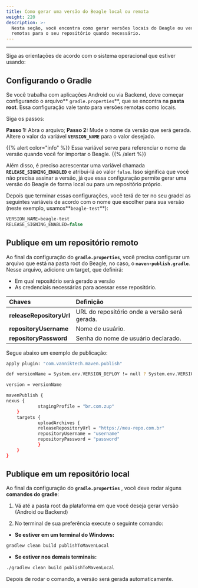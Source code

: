```yaml
---
title: Como gerar uma versão do Beagle local ou remota
weight: 220
description: >-
  Nesta seção, você encontra como gerar versões locais do Beagle ou versões
  remotas para o seu repositório quando necessário. 
---
```


---

Siga as orientações de acordo com o sistema operacional que estiver usando:

## Configurando o Gradle

Se você trabalha com aplicações Android ou via Backend, deve começar configurando o arquivo** `gradle.properties`**, que se encontra na **pasta root**. Essa configuração vale tanto para versões remotas como locais.

Siga os passos:

 **Passo 1:** Abra o arquivo;
 **Passo 2:** Mude o nome da versão que será gerada. Altere o valor da variável **`VERSION_NAME`** para o valor desejado. 

{{% alert color="info" %}}
Essa variável serve para referenciar o nome da versão quando você for importar o Beagle. 
{{% /alert %}}

Além disso, é preciso acrescentar uma variável chamada **`RELEASE_SIGNING_ENABLED`** e  atribui-lá ao valor  `false`. Isso  significa que você não precisa assinar a versão, já que essa configuração permite gerar uma versão do Beagle de forma local ou para um repositório próprio.

 Depois que terminar essas configurações, você terá de ter no seu gradel as seguintes variáveis de acordo com o nome que escolher para sua versão \(neste exemplo, usamos**`beagle-test`**\):


```kotlin
VERSION_NAME=beagle-test 
RELEASE_SIGNING_ENABLED=false
```


## Publique em um repositório remoto

Ao final da configuração do **`gradle.properties`**, você precisa configurar um arquivo que está na pasta root do Beagle, no caso, o **`maven-publish.gradle`**. Nesse arquivo, adicione um target, que definirá:  

* Em qual repositório será gerado a versão
* As credenciais necessárias para acessar esse repositório.

| Chaves | Definição |
| :--- | :--- |
| **releaseRepositoryUrl** | URL do repositório onde a versão será gerada. |
| **repositoryUsername** | Nome de usuário. |
| **repositoryPassword** | Senha do nome de usuário declarado. |

Segue abaixo um exemplo de publicação:


```bash
apply plugin: "com.vanniktech.maven.publish"

def versionName = System.env.VERSION_DEPLOY != null ? System.env.VERSION_DEPLOY : VERSION_NAME ?: ""

version = versionName

mavenPublish {
nexus {
    		stagingProfile = "br.com.zup"
	}
	targets {
    		uploadArchives {    
        	releaseRepositoryUrl = "https://meu-repo.com.br"
        	repositoryUsername = "username"
        	repositoryPassword = "password"
    		}
	}
}
```


## Publique em um repositório local

Ao final da configuração do **`gradle.properties`** , você deve rodar alguns **comandos do gradle**:

1. Vá até a pasta root da plataforma em que você deseja gerar versão \(Android ou Backend\) 

2. No terminal de sua preferência execute o seguinte comando:

- **Se estiver em um terminal do Windows:**

```bash
gradlew clean build publishToMavenLocal
```

- **Se estiver nos demais terminais:**

```bash
./gradlew clean build publishToMavenLocal
```

Depois de rodar o comando, a versão será gerada automaticamente. 
